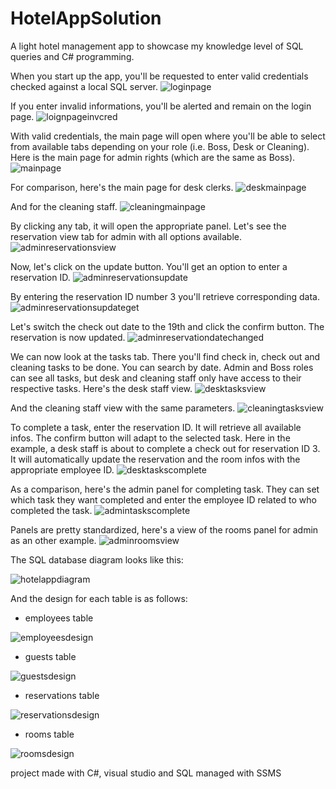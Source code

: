 # HotelAppSolution

A light hotel management app to showcase my knowledge level of SQL queries and C# programming.

When you start up the app, you'll be requested to enter valid credentials checked against a local SQL server.
![loginpage](https://github.com/kwananak/HotelApp/blob/master/HotelApp/ReadMeImages/loginpage.png)

If you enter invalid informations, you'll be alerted and remain on the login page.
![loignpageinvcred](https://github.com/kwananak/HotelApp/blob/master/HotelApp/ReadMeImages/loignpageinvcred.png)

With valid credentials, the main page will open where you'll be able to select from available tabs depending on your role (i.e. Boss, Desk or Cleaning).
Here is the main page for admin rights (which are the same as Boss).
![mainpage](https://github.com/kwananak/HotelApp/blob/master/HotelApp/ReadMeImages/mainpage.png)

For comparison, here's the main page for desk clerks.
![deskmainpage](https://github.com/kwananak/HotelApp/blob/master/HotelApp/ReadMeImages/deskmainpage.png)

And for the cleaning staff.
![cleaningmainpage](https://github.com/kwananak/HotelApp/blob/master/HotelApp/ReadMeImages/cleaningmainpage.png)

By clicking any tab, it will open the appropriate panel. Let's see the reservation view tab for admin with all options available.
![adminreservationsview](https://github.com/kwananak/HotelApp/blob/master/HotelApp/ReadMeImages/adminreservationsview.png)

Now, let's click on the update button. You'll get an option to enter a reservation ID.
![adminreservationsupdate](https://github.com/kwananak/HotelApp/blob/master/HotelApp/ReadMeImages/adminreservationsupdate.png)

By entering the reservation ID number 3 you'll retrieve corresponding data.
![adminreservationsupdateget](https://github.com/kwananak/HotelApp/blob/master/HotelApp/ReadMeImages/adminreservationsupdateget.png)

Let's switch the check out date to the 19th and click the confirm button. The reservation is now updated.
![adminreservationdatechanged](https://github.com/kwananak/HotelApp/blob/master/HotelApp/ReadMeImages/adminreservationdatechanged.png)

We can now look at the tasks tab. There you'll find check in, check out and cleaning tasks to be done. You can search by date. Admin and Boss roles can see all tasks, but desk and cleaning staff only have access to their respective tasks. 
Here's the desk staff view.
![desktasksview](https://github.com/kwananak/HotelApp/blob/master/HotelApp/ReadMeImages/desktasksview.png)

And the cleaning staff view with the same parameters.
![cleaningtasksview](https://github.com/kwananak/HotelApp/blob/master/HotelApp/ReadMeImages/cleaningtasksview.png)

To complete a task, enter the reservation ID. It will retrieve all available infos. The confirm button will adapt to the selected task. Here in the example, a desk staff is about to complete a check out for reservation ID 3. It will automatically update the reservation and the room infos with the appropriate employee ID.
![desktaskscomplete](https://github.com/kwananak/HotelApp/blob/master/HotelApp/ReadMeImages/desktaskscomplete.png)

As a comparison, here's the admin panel for completing task. They can set which task they want completed and enter the employee ID related to who completed the task.
![admintaskscomplete](https://github.com/kwananak/HotelApp/blob/master/HotelApp/ReadMeImages/admintaskscomplete.png)

Panels are pretty standardized, here's a view of the rooms panel for admin as an other example.
![adminroomsview](https://github.com/kwananak/HotelApp/blob/master/HotelApp/ReadMeImages/adminroomsview.png)

The SQL database diagram looks like this:

![hotelappdiagram](https://github.com/kwananak/HotelApp/blob/master/HotelApp/ReadMeImages/hotelappdiagram.png)

And the design for each table is as follows:

- employees table

![employeesdesign](https://github.com/kwananak/HotelApp/blob/master/HotelApp/ReadMeImages/employeesdesign.png)

- guests table

![guestsdesign](https://github.com/kwananak/HotelApp/blob/master/HotelApp/ReadMeImages/guestsdesign.png)

- reservations table

![reservationsdesign](https://github.com/kwananak/HotelApp/blob/master/HotelApp/ReadMeImages/reservationsdesign.png)

- rooms table

![roomsdesign](https://github.com/kwananak/HotelApp/blob/master/HotelApp/ReadMeImages/roomsdesign.png)



project made with C#, visual studio and SQL managed with SSMS

